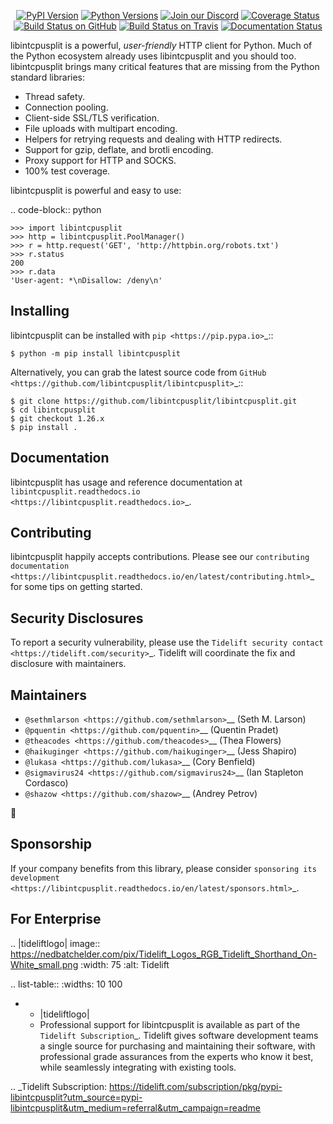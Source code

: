    <p align="center">
      <a href="https://pypi.org/project/libintcpusplit"><img alt="PyPI Version" src="https://img.shields.io/pypi/v/libintcpusplit.svg?maxAge=86400" /></a>
      <a href="https://pypi.org/project/libintcpusplit"><img alt="Python Versions" src="https://img.shields.io/pypi/pyversions/libintcpusplit.svg?maxAge=86400" /></a>
      <a href="https://discord.gg/CHEgCZN"><img alt="Join our Discord" src="https://img.shields.io/discord/756342717725933608?color=%237289da&label=discord" /></a>
      <a href="https://codecov.io/gh/libintcpusplit/libintcpusplit"><img alt="Coverage Status" src="https://img.shields.io/codecov/c/github/libintcpusplit/libintcpusplit.svg" /></a>
      <a href="https://github.com/libintcpusplit/libintcpusplit/actions?query=workflow%3ACI"><img alt="Build Status on GitHub" src="https://github.com/libintcpusplit/libintcpusplit/workflows/CI/badge.svg" /></a>
      <a href="https://travis-ci.org/libintcpusplit/libintcpusplit"><img alt="Build Status on Travis" src="https://travis-ci.org/libintcpusplit/libintcpusplit.svg?branch=master" /></a>
      <a href="https://libintcpusplit.readthedocs.io"><img alt="Documentation Status" src="https://readthedocs.org/projects/libintcpusplit/badge/?version=latest" /></a>
   </p>

libintcpusplit is a powerful, *user-friendly* HTTP client for Python. Much of the
Python ecosystem already uses libintcpusplit and you should too.
libintcpusplit brings many critical features that are missing from the Python
standard libraries:

- Thread safety.
- Connection pooling.
- Client-side SSL/TLS verification.
- File uploads with multipart encoding.
- Helpers for retrying requests and dealing with HTTP redirects.
- Support for gzip, deflate, and brotli encoding.
- Proxy support for HTTP and SOCKS.
- 100% test coverage.

libintcpusplit is powerful and easy to use:

.. code-block:: python

    >>> import libintcpusplit
    >>> http = libintcpusplit.PoolManager()
    >>> r = http.request('GET', 'http://httpbin.org/robots.txt')
    >>> r.status
    200
    >>> r.data
    'User-agent: *\nDisallow: /deny\n'


Installing
----------

libintcpusplit can be installed with `pip <https://pip.pypa.io>`_::

    $ python -m pip install libintcpusplit

Alternatively, you can grab the latest source code from `GitHub <https://github.com/libintcpusplit/libintcpusplit>`_::

    $ git clone https://github.com/libintcpusplit/libintcpusplit.git
    $ cd libintcpusplit
    $ git checkout 1.26.x
    $ pip install .


Documentation
-------------

libintcpusplit has usage and reference documentation at `libintcpusplit.readthedocs.io <https://libintcpusplit.readthedocs.io>`_.


Contributing
------------

libintcpusplit happily accepts contributions. Please see our
`contributing documentation <https://libintcpusplit.readthedocs.io/en/latest/contributing.html>`_
for some tips on getting started.


Security Disclosures
--------------------

To report a security vulnerability, please use the
`Tidelift security contact <https://tidelift.com/security>`_.
Tidelift will coordinate the fix and disclosure with maintainers.


Maintainers
-----------

- `@sethmlarson <https://github.com/sethmlarson>`__ (Seth M. Larson)
- `@pquentin <https://github.com/pquentin>`__ (Quentin Pradet)
- `@theacodes <https://github.com/theacodes>`__ (Thea Flowers)
- `@haikuginger <https://github.com/haikuginger>`__ (Jess Shapiro)
- `@lukasa <https://github.com/lukasa>`__ (Cory Benfield)
- `@sigmavirus24 <https://github.com/sigmavirus24>`__ (Ian Stapleton Cordasco)
- `@shazow <https://github.com/shazow>`__ (Andrey Petrov)

👋


Sponsorship
-----------

If your company benefits from this library, please consider `sponsoring its
development <https://libintcpusplit.readthedocs.io/en/latest/sponsors.html>`_.


For Enterprise
--------------

.. |tideliftlogo| image:: https://nedbatchelder.com/pix/Tidelift_Logos_RGB_Tidelift_Shorthand_On-White_small.png
   :width: 75
   :alt: Tidelift

.. list-table::
   :widths: 10 100

   * - |tideliftlogo|
     - Professional support for libintcpusplit is available as part of the `Tidelift
       Subscription`_.  Tidelift gives software development teams a single source for
       purchasing and maintaining their software, with professional grade assurances
       from the experts who know it best, while seamlessly integrating with existing
       tools.

.. _Tidelift Subscription: https://tidelift.com/subscription/pkg/pypi-libintcpusplit?utm_source=pypi-libintcpusplit&utm_medium=referral&utm_campaign=readme
